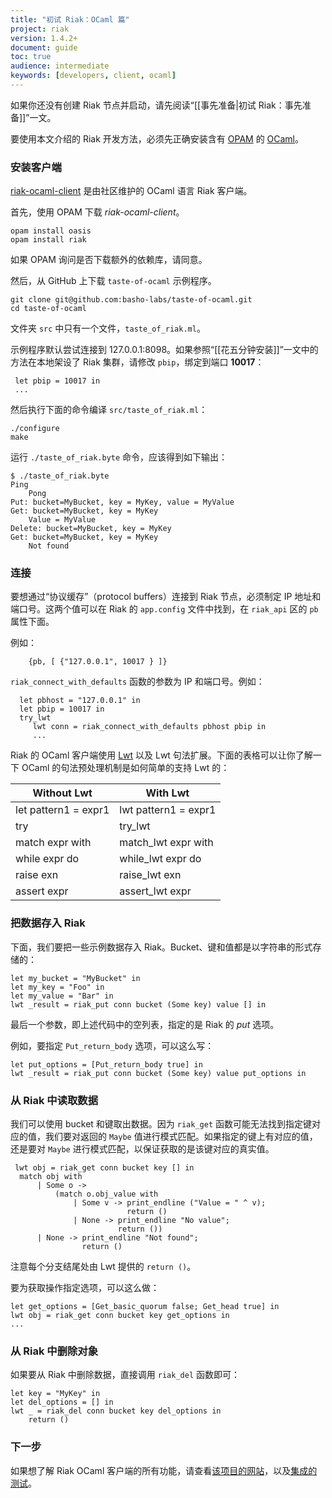 ```yaml
---
title: "初试 Riak：OCaml 篇"
project: riak
version: 1.4.2+
document: guide
toc: true
audience: intermediate
keywords: [developers, client, ocaml]
---
```


如果你还没有创建 Riak 节点并启动，请先阅读“[[事先准备|初试 Riak：事先准备]]”一文。

要使用本文介绍的 Riak 开发方法，必须先正确安装含有 [OPAM](http://opam.ocamlpro.com/doc/Quick_Install.html) 的 [OCaml](http://ocaml.org/)。

### 安装客户端

[riak-ocaml-client](http://metadave.github.io/riak-ocaml-client/) 是由社区维护的 OCaml 语言 Riak 客户端。

首先，使用 OPAM 下载 *riak-ocaml-client*。

```
opam install oasis
opam install riak
```

如果 OPAM 询问是否下载额外的依赖库，请同意。

然后，从 GitHub 上下载 `taste-of-ocaml` 示例程序。

```
git clone git@github.com:basho-labs/taste-of-ocaml.git
cd taste-of-ocaml
```

文件夹 `src` 中只有一个文件，`taste_of_riak.ml`。

示例程序默认尝试连接到 127.0.0.1:8098。如果参照“[[花五分钟安装]]”一文中的方法在本地架设了 Riak 集群，请修改 `pbip`，绑定到端口 **10017**：

```
 let pbip = 10017 in
 ...
```

然后执行下面的命令编译 `src/taste_of_riak.ml`：

```
./configure
make
```

运行 `./taste_of_riak.byte` 命令，应该得到如下输出：

```
$ ./taste_of_riak.byte
Ping
	Pong
Put: bucket=MyBucket, key = MyKey, value = MyValue
Get: bucket=MyBucket, key = MyKey
	Value = MyValue
Delete: bucket=MyBucket, key = MyKey
Get: bucket=MyBucket, key = MyKey
	Not found
```

### 连接

要想通过“协议缓存”（protocol buffers）连接到 Riak 节点，必须制定 IP 地址和端口号。这两个值可以在 Riak 的 `app.config` 文件中找到，在 `riak_api` 区的 `pb` 属性下面。

例如：

```
	{pb, [ {"127.0.0.1", 10017 } ]}
```

`riak_connect_with_defaults` 函数的参数为 IP 和端口号。例如：

```
  let pbhost = "127.0.0.1" in
  let pbip = 10017 in
  try_lwt
     lwt conn = riak_connect_with_defaults pbhost pbip in
     ...
```

Riak 的 OCaml 客户端使用 [Lwt](http://ocsigen.org/lwt/manual/) 以及 Lwt 句法扩展。下面的表格可以让你了解一下 OCaml 的句法预处理机制是如何简单的支持 Lwt 的：

Without Lwt           | With Lwt
----------------------|---------------------
let pattern1 = expr1  |	lwt pattern1 = expr1
try                   | try_lwt
match expr with       | match_lwt expr with
while expr do         | while_lwt expr do
raise exn             | raise_lwt exn
assert expr	          | assert_lwt expr


### 把数据存入 Riak

下面，我们要把一些示例数据存入 Riak。Bucket、键和值都是以字符串的形式存储的：

```
let my_bucket = "MyBucket" in
let my_key = "Foo" in
let my_value = "Bar" in
lwt _result = riak_put conn bucket (Some key) value [] in
```

最后一个参数，即上述代码中的空列表，指定的是 Riak 的 *put* 选项。

例如，要指定 `Put_return_body` 选项，可以这么写：

```
let put_options = [Put_return_body true] in
lwt _result = riak_put conn bucket (Some key) value put_options in
```

### 从 Riak 中读取数据

我们可以使用 bucket 和键取出数据。因为 `riak_get` 函数可能无法找到指定键对应的值，我们要对返回的 `Maybe` 值进行模式匹配。如果指定的键上有对应的值，还是要对 `Maybe` 进行模式匹配，以保证获取的是该键对应的真实值。

```
 lwt obj = riak_get conn bucket key [] in
  match obj with
      | Some o ->
          (match o.obj_value with
              | Some v -> print_endline ("Value = " ^ v);
                          return ()
              | None -> print_endline "No value";
                        return ())
      | None -> print_endline "Not found";
                return ()
```

注意每个分支结尾处由 Lwt 提供的 `return ()`。

要为获取操作指定选项，可以这么做：

```
let get_options = [Get_basic_quorum false; Get_head true] in
lwt obj = riak_get conn bucket key get_options in
...
```

### 从 Riak 中删除对象

如果要从 Riak 中删除数据，直接调用 `riak_del` 函数即可：

```
let key = "MyKey" in
let del_options = [] in
lwt _ = riak_del conn bucket key del_options in
    return ()
```

### 下一步

如果想了解 Riak OCaml 客户端的所有功能，请查看[该项目的网站](http://metadave.github.io/riak-ocaml-client/)，以及[集成的测试](https://github.com/metadave/riak-ocaml-client/blob/master/test/test.ml)。
